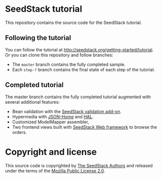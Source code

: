 # SeedStack tutorial

This repository contains the source code for the SeedStack tutorial.

## Following the tutorial

You can follow the tutorial at http://seedstack.org/getting-started/tutorial. Or you can clone this repository and follow branches:
  * The `master` branch contains the fully completed sample.
  * Each `step-?` branch contains the final state of each step of the tutorial.

## Completed tutorial

The master branch contains the fully completed tutorial augmented with several additional features:

* Bean validation with the [SeedStack validation add-on](http://seedstack.org/addons/validation).
* Hypermedia with [JSON-Home](https://www.ietf.org/archive/id/draft-nottingham-json-home-03.txt) and [HAL](http://stateless.co/hal_specification.html).
* Customized ModelMapper assembler,
* Two frontend views built with [SeedStack Web framework](http://seedstack.org/docs/w20) to browse the orders.

# Copyright and license

This source code is copyrighted by [The SeedStack Authors](https://github.com/seedstack/seedstack/blob/master/AUTHORS) and
released under the terms of the [Mozilla Public License 2.0](https://www.mozilla.org/MPL/2.0/). 
